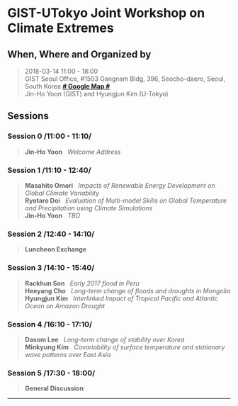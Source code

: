 # GIST-UTokyo Joint Workshop on Climate Extremes

## When, Where and Organized by
  > 2018-03-14 11:00 - 18:00 <br />
  > GIST Seoul Office, #1503 Gangnam Bldg, 396, Seocho-daero, Seoul, South Korea [**# Google Map #**](https://goo.gl/maps/EqFeJZRTqbn) <br />
  > Jin-Ho Yoon (GIST) and Hyungjun Kim (U-Tokyo)

## Sessions 

### Session 0 /11:00 - 11:10/
  > **Jin-Ho Yoon**    &nbsp;&nbsp;_Welcome Address_<br />

### Session 1 /11:10 - 12:40/
  > **Masahito Omori** &nbsp;&nbsp;_Impacts of Renewable Energy Development on Global Climate Variability_<br />
  > **Ryotaro Doi**    &nbsp;&nbsp;_Evaluation of Multi-model Skills on Global Temperature and Precipitation using Climate Simulations_<br />
  > **Jin-Ho Yoon**    &nbsp;&nbsp;_TBD_<br />

### Session 2 /12:40 - 14:10/	
  > **Luncheon Exchange**

### Session 3 /14:10 - 15:40/
  > **Rackhun Son**    &nbsp;&nbsp;_Early 2017 flood in Peru_<br />
  > **Heeyang Cho**    &nbsp;&nbsp;_Long-term change of floods and droughts in Mongolia_<br />
  > **Hyungjun Kim**   &nbsp;&nbsp;_Interlinked Impact of Tropical Pacific and Atlantic Ocean on Amazon Drought_

### Session 4 /16:10 - 17:10/	
  > **Dasom Lee**      &nbsp;&nbsp;_Long-term change of stability over Korea_<br />
  > **Minkyung Kim**   &nbsp;&nbsp;_Covariability of surface temperature and stationary wave patterns over East Asia_<br />

### Session 5 /17:30 - 18:00/
  > **General Discussion**

------------------------------------------------
<!--stackedit_data:
eyJoaXN0b3J5IjpbLTg5NzExNzI5XX0=
-->
